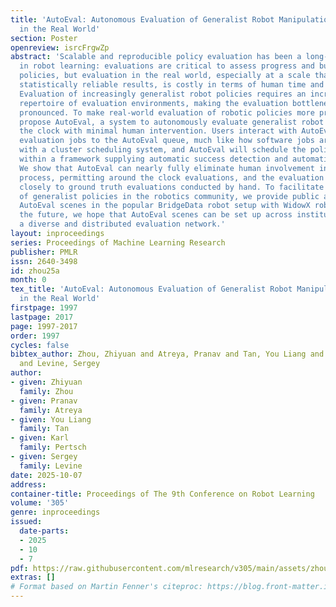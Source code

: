 ```yaml
---
title: 'AutoEval: Autonomous Evaluation of Generalist Robot Manipulation Policies
  in the Real World'
section: Poster
openreview: isrcFrgwZp
abstract: 'Scalable and reproducible policy evaluation has been a long-standing challenge
  in robot learning: evaluations are critical to assess progress and build better
  policies, but evaluation in the real world, especially at a scale that would provide
  statistically reliable results, is costly in terms of human time and hard to obtain.
  Evaluation of increasingly generalist robot policies requires an increasingly diverse
  repertoire of evaluation environments, making the evaluation bottleneck even more
  pronounced. To make real-world evaluation of robotic policies more practical, we
  propose AutoEval, a system to autonomously evaluate generalist robot policies around
  the clock with minimal human intervention. Users interact with AutoEval by submitting
  evaluation jobs to the AutoEval queue, much like how software jobs are submitted
  with a cluster scheduling system, and AutoEval will schedule the policies for evaluation
  within a framework supplying automatic success detection and automatic scene resets.
  We show that AutoEval can nearly fully eliminate human involvement in the evaluation
  process, permitting around the clock evaluations, and the evaluation results correspond
  closely to ground truth evaluations conducted by hand. To facilitate the evaluation
  of generalist policies in the robotics community, we provide public access to multiple
  AutoEval scenes in the popular BridgeData robot setup with WidowX robot arms. In
  the future, we hope that AutoEval scenes can be set up across institutions to form
  a diverse and distributed evaluation network.'
layout: inproceedings
series: Proceedings of Machine Learning Research
publisher: PMLR
issn: 2640-3498
id: zhou25a
month: 0
tex_title: 'AutoEval: Autonomous Evaluation of Generalist Robot Manipulation Policies
  in the Real World'
firstpage: 1997
lastpage: 2017
page: 1997-2017
order: 1997
cycles: false
bibtex_author: Zhou, Zhiyuan and Atreya, Pranav and Tan, You Liang and Pertsch, Karl
  and Levine, Sergey
author:
- given: Zhiyuan
  family: Zhou
- given: Pranav
  family: Atreya
- given: You Liang
  family: Tan
- given: Karl
  family: Pertsch
- given: Sergey
  family: Levine
date: 2025-10-07
address:
container-title: Proceedings of The 9th Conference on Robot Learning
volume: '305'
genre: inproceedings
issued:
  date-parts:
  - 2025
  - 10
  - 7
pdf: https://raw.githubusercontent.com/mlresearch/v305/main/assets/zhou25a/zhou25a.pdf
extras: []
# Format based on Martin Fenner's citeproc: https://blog.front-matter.io/posts/citeproc-yaml-for-bibliographies/
---
```

